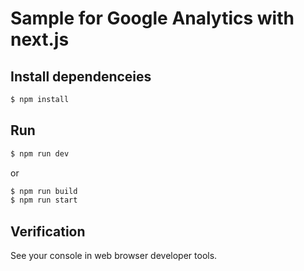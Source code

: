 # Sample for Google Analytics with next.js 

## Install dependenceies

```bash
$ npm install
```

## Run

```bash
$ npm run dev
```

or 

```bash
$ npm run build
$ npm run start
```

## Verification

See your console in web browser developer tools.